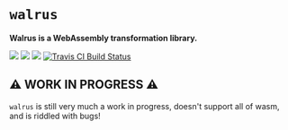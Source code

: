 # `walrus`

**Walrus is a WebAssembly transformation library.**

[![](https://docs.rs/walrus/badge.svg)](https://docs.rs/walrus/)
[![](https://img.shields.io/crates/v/walrus.svg)](https://crates.io/crates/walrus)
[![](https://img.shields.io/crates/d/walrus.svg)](https://crates.io/crates/walrus)
[![Travis CI Build Status](https://travis-ci.com/rustwasm/walrus.svg?branch=master)](https://travis-ci.com/rustwasm/walrus)

## ⚠️ WORK IN PROGRESS ⚠️

`walrus` is still very much a work in progress, doesn't support all of wasm, and
is riddled with bugs!
